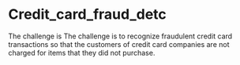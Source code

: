 # Credit_card_fraud_detc
The challenge is The challenge is to recognize fraudulent credit card transactions so that the customers of credit card companies are not charged for items that they did not purchase.
